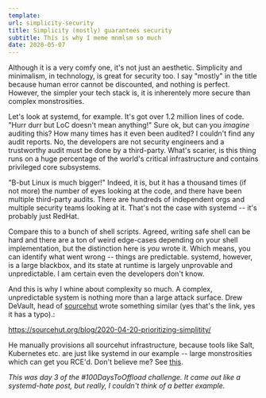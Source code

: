 ```yaml
---
template:
url: simplicity-security
title: Simplicity (mostly) guarantees security
subtitle: This is why I meme mnmlsm so much
date: 2020-05-07
---
```


Although it is a very comfy one, it's not just an aesthetic. Simplicity
and minimalism, in technology, is great for security too. I say "mostly"
in the title because human error cannot be discounted, and nothing is
perfect. However, the simpler your tech stack is, it is inherentely more
secure than complex monstrosities.

Let's look at systemd, for example. It's got over 1.2 million
lines of code. "Hurr durr but LoC doesn't mean anything!" Sure ok, but
can you _imagine_ auditing this? How many times has it even been
audited? I couldn't find any audit reports. No, the developers are not
security engineers and a trustworthy audit must be done by
a third-party. What's scarier, is this thing runs on a huge percentage 
of the world's critical infrastructure and contains privileged core
subsystems. 

"B-but Linux is much bigger!" Indeed, it is, but it has a thousand times
(if not more) the number of eyes looking at the code, and there have been
multiple third-party audits. There are hundreds of independent orgs and
multiple security teams looking at it. That's not the case with
systemd -- it's probably just RedHat.

Compare this to a bunch of shell scripts. Agreed, writing safe shell can
be hard and there are a ton of weird edge-cases depending on your shell
implementation, but the distinction here is _you_ wrote it. Which means,
you can identify what went wrong -- things are predictable.
systemd, however, is a large blackbox, and its state at runtime is largely
unprovable and unpredictable. I am certain even the developers don't
know.

And this is why I whine about complexity so much. A complex,
unpredictable system is nothing more than a large attack surface. Drew
DeVault, head of [sourcehut](https://sourcehut.org) wrote something
similar (yes that's the link, yes it has a typo).: 

https://sourcehut.org/blog/2020-04-20-prioritizing-simplitity/

He manually provisions all
sourcehut infrastructure, because tools like Salt, Kubernetes etc. are
just like systemd in our example -- large monstrosities which can get you
RCE'd. Don't believe me? See 
[this](https://threatpost.com/salt-bugs-full-rce-root-cloud-servers/155383/).

*This was day 3 of the #100DaysToOffload challenge. It came out like
a systemd-hate post, but really, I couldn't think of a better example.*
